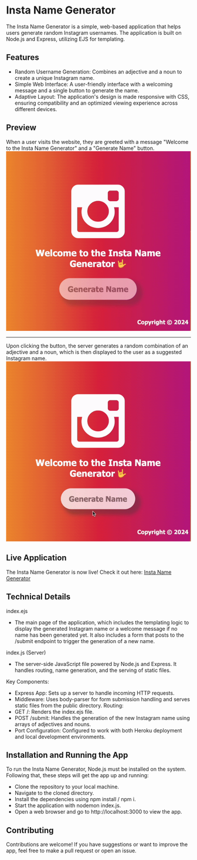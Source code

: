 # Insta Name Generator

The Insta Name Generator is a simple, web-based application that helps users generate random Instagram usernames. The application is built on Node.js and Express, utilizing EJS for templating.

## Features

- Random Username Generation: Combines an adjective and a noun to create a unique Instagram name.
- Simple Web Interface: A user-friendly interface with a welcoming message and a single button to generate the name.
- Adaptive Layout: The application's design is made responsive with CSS, ensuring compatibility and an optimized viewing experience across different devices.

## Preview

When a user visits the website, they are greeted with a message "Welcome to the Insta Name Generator" and a "Generate Name" button.
![Preview of the Insta Name Generator](/Preview1.gif)

---

Upon clicking the button, the server generates a random combination of an adjective and a noun, which is then displayed to the user as a suggested Instagram name.
![Preview 2 of the Insta Name Generator](/Preview2.gif)

## Live Application

The Insta Name Generator is now live! Check it out here: [Insta Name Generator](https://insta-name-generator-2bd08e87d766.herokuapp.com/)

## Technical Details

index.ejs

- The main page of the application, which includes the templating logic to display the generated Instagram name or a welcome message if no name has been generated yet. It also includes a form that posts to the /submit endpoint to trigger the generation of a new name.

index.js (Server)

- The server-side JavaScript file powered by Node.js and Express. It handles routing, name generation, and the serving of static files.

Key Components:

- Express App: Sets up a server to handle incoming HTTP requests.
- Middleware: Uses body-parser for form submission handling and serves static files from the public directory.
  Routing:
- GET /: Renders the index.ejs file.
- POST /submit: Handles the generation of the new Instagram name using arrays of adjectives and nouns.
- Port Configuration: Configured to work with both Heroku deployment and local development environments.

## Installation and Running the App

To run the Insta Name Generator, Node.js must be installed on the system. Following that, these steps will get the app up and running:

- Clone the repository to your local machine.
- Navigate to the cloned directory.
- Install the dependencies using npm install / npm i.
- Start the application with nodemon index.js.
- Open a web browser and go to http://localhost:3000 to view the app.

## Contributing

Contributions are welcome! If you have suggestions or want to improve the app, feel free to make a pull request or open an issue.
